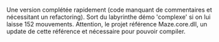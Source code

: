 Une version complétée rapidement (code manquant de commentaires et nécessitant un refactoring).
Sort du labyrinthe démo 'complexe' si on lui laisse 152 mouvements.
Attention, le projet référence Maze.core.dll, un update de cette référence et nécessaire pour pouvoir compiler.

